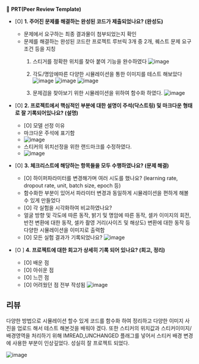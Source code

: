 🔑 **PRT(Peer Review Template)**

- [O]  **1. 주어진 문제를 해결하는 완성된 코드가 제출되었나요? (완성도)**
    - 문제에서 요구하는 최종 결과물이 첨부되었는지 확인 
    - 문제를 해결하는 완성된 코드란 프로젝트 루브릭 3개 중 2개,  퀘스트 문제 요구조건 등을 지칭
        1. 스티거를 정확한 위치를 찾아 붙여 기능을 완수하였다
    ![image](https://github.com/ek0111/aiffel_projects/assets/58682424/89d24832-7d52-4986-9104-1fe20a9c52e6)

        2. 각도/명암에따른 다양한 시뮬레이션을 통한 이미지를 테스트 해보았다
    ![image](https://github.com/ek0111/aiffel_projects/assets/58682424/ef6e70b5-b036-45e3-8c17-e824f44c7071)
    ![image](https://github.com/ek0111/aiffel_projects/assets/58682424/a81d1b02-004c-4bc5-9a3e-825b6a831162)
    ![image](https://github.com/ek0111/aiffel_projects/assets/58682424/3c403da8-bfe2-40b1-baa1-9677b4ab15f5)
           
        3. 문제검을 찾아보기 위한 시뮬레이션을 위하여 함수화 하였다.
            ![image](https://github.com/ek0111/aiffel_projects/assets/58682424/e667d489-57b1-4605-bb7f-91a7517985ac)


- [O]  **2. 프로젝트에서 핵심적인 부분에 대한 설명이 주석(닥스트링) 및 마크다운 형태로 잘 기록되어있나요? (설명)**
    - [O]  모델 선정 이유
    -  마크다운 주석에 표기함
    -  ![image](https://github.com/ek0111/aiffel_projects/assets/58682424/8efb4ea7-33bd-4df1-aee4-f871881fdd27)
    - 스티커의 위치선정을 위한 랜드마크를  수정하였다.
    -  ![image](https://github.com/ek0111/aiffel_projects/assets/58682424/cc02fd61-a642-4fb6-bf69-308d418a31b5)

- [O]  **3. 체크리스트에 해당하는 항목들을 모두 수행하였나요? (문제 해결)**
    - [O]  하이퍼파라미터를 변경해가며 여러 시도를 했나요? (learning rate, dropout rate, unit, batch size, epoch 등)
    - 함수화한 부분이 있어서 파라미터 변경과 동일하게 시뮬레이션을 편하게 해볼수 있게 만들었다
    - [O]  각 실험을 시각화하여 비교하였나요?
    - 얼굴 방향 및 각도에 따른 동작, 밝기 및 명암에 따른 동작, 셀카 이미지의 회전, 반전 변환에 대한 동작, 셀카 촬영 거리(사이즈 및 해상도) 변환에 대한 동작 등 다양한 시뮬레이션을 이미지로 출력함
    - [O]  모든 실험 결과가 기록되었나요?
   ![image](https://github.com/ek0111/aiffel_projects/assets/58682424/0fb5f2f6-f5fe-4826-96a2-ef0575abba25)

- [O ]  **4. 프로젝트에 대한 회고가 상세히 기록 되어 있나요? (회고, 정리)**
    - [O]  배운 점 
    - [O]  아쉬운 점
    - [O]  느낀 점
    - [O]  어려웠던 점
  전부 작성됨
  ![image](https://github.com/ek0111/aiffel_projects/assets/58682424/d509163b-f213-43ec-a448-7121d65114ac)

## 리뷰
다양한 방법으로 시뮬레이션 할수 있게 코드를 함수화 하여 정리하고 
다양한 이미지 사진을 업로드 해서 테스트 해본것을 배워야 겠다.
또한 스티커의 위치값과 스티커이미지/ 배경영역을 처리하기 위해 IMREAD_UNCHANGED 플래그를 넣어서 스티커 배경 변경에 사용한 부분이 인상깊었다.
성실히 잘 프로젝트 되었다.

![image](https://github.com/ek0111/aiffel_projects/assets/58682424/3618719b-8cd5-4264-ad0f-d05f484501fa)

